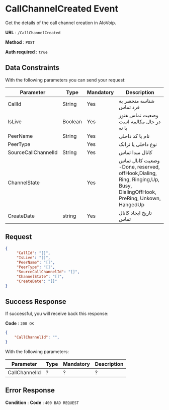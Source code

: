 # CallChannelCreated Event

Get the details of the call channel creation in AloVoip.


**URL** : `/CallChannelCreated`

**Method** : `POST`

**Auth required** : `true`

## Data Constraints
With the following parameters you can send your request:

|Parameter|Type|Mandatory|Description|
|-|-|-|-| 
|CallId|String|Yes| شناسه منحصر به فرد تماس |
|IsLive |Boolean |Yes |وضعیت تماس هنوز در حال مکالمه است یا نه |
|PeerName |String |Yes | نام یا کد داخلی|
|PeerType | |Yes | نوع داخلی یا ترانک|
|SourceCallChannelId |String |Yes |کانال مبدا تماس|
|ChannelState | |Yes| وضعیت کانال تماس -Done, reserved, offHook,Dialing, Ring, Ringing,Up, Busy, DialingOffHook, PreRing, Unkown, HangedUp|
|CreateDate |string |Yes |تاریخ ایجاد کانال تماس |

## Request 


```json
{
     "CallId": "[]",
     "IsLive": "[]",
     "PeerName": "[]",
     "PeerType": "[]",
     "SourceCallChannelId": "[]",
     "ChannelState": "[]",
     "CreateDate": "[]"
}
```

## Success Response
If successful, you will receive back this response:

**Code** : `200 OK`

```json
{
    "CallChannelId": "",
}
```
With the following parameters:

|Parameter|Type|Mandatory|Description|
|-|-|-|-| 
|CallChannelId|? |? | ? |

## Error Response

**Condition** : 
**Code** : `400 BAD REQUEST`




